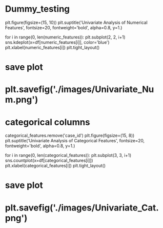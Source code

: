 # Dummy_testing

plt.figure(figsize=(15, 10))
plt.suptitle('Univariate Analysis of Numerical Features', fontsize=20, fontweight='bold', alpha=0.8, y=1.)

for i in range(0, len(numeric_features)):
    plt.subplot(2, 2, i+1)
    sns.kdeplot(x=df[numeric_features[i]], color='blue')
    plt.xlabel(numeric_features[i])
    plt.tight_layout()

# save plot
# plt.savefig('./images/Univariate_Num.png')

# categorical columns
categorical_features.remove('case_id')
plt.figure(figsize=(15, 8))
plt.suptitle('Univariate Analysis of Categorical Features', fontsize=20, fontweight='bold', alpha=0.8, y=1.)

for i in range(0, len(categorical_features)):
    plt.subplot(3, 3, i+1)
    sns.countplot(x=df[categorical_features[i]])
    plt.xlabel(categorical_features[i])
    plt.tight_layout()
    
# save plot
# plt.savefig('./images/Univariate_Cat.png')

